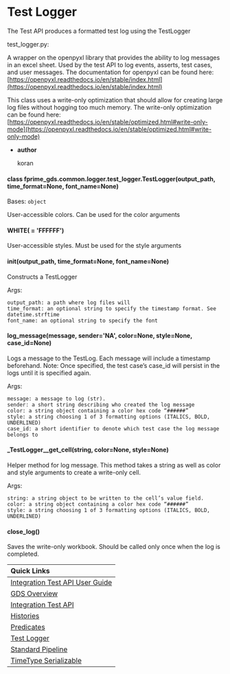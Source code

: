 # Test Logger

The Test API produces a formatted test log using the TestLogger

test_logger.py:

A wrapper on the openpyxl library that provides the ability to log messages in an excel sheet. Used
by the test API to log events, asserts, test cases, and user messages. The documentation for openpyxl
can be found here:
[https://openpyxl.readthedocs.io/en/stable/index.html](https://openpyxl.readthedocs.io/en/stable/index.html)

This class uses a write-only optimization that should allow for creating large log files without
hogging too much memory. The write-only optimization can be found here:
[https://openpyxl.readthedocs.io/en/stable/optimized.html#write-only-mode](https://openpyxl.readthedocs.io/en/stable/optimized.html#write-only-mode)


* **author**

    koran



#### class fprime_gds.common.logger.test_logger.TestLogger(output_path, time_format=None, font_name=None)
Bases: `object`

User-accessible colors. Can be used for the color arguments


#### WHITE( = 'FFFFFF')
User-accessible styles. Must be used for the style arguments


#### __init__(output_path, time_format=None, font_name=None)
Constructs a TestLogger

Args:

    output_path: a path where log files will
    time_format: an optional string to specify the timestamp format. See datetime.strftime
    font_name: an optional string to specify the font


#### log_message(message, sender='NA', color=None, style=None, case_id=None)
Logs a message to the TestLog. Each message will include a timestamp beforehand.
Note: Once specified, the test case’s case_id will persist in the logs until it is
specified again.

Args:

    message: a message to log (str).
    sender: a short string describing who created the log message
    color: a string object containing a color hex code “######”
    style: a string choosing 1 of 3 formatting options (ITALICS, BOLD, UNDERLINED)
    case_id: a short identifier to denote which test case the log message belongs to


#### _TestLogger__get_cell(string, color=None, style=None)
Helper method for log message. This method takes a string as well as color and style
arguments to create a write-only cell.

Args:

    string: a string object to be written to the cell’s value field.
    color: a string object containing a color hex code “######”
    style: a string choosing 1 of 3 formatting options (ITALICS, BOLD, UNDERLINED)

#### close_log()
Saves the write-only workbook. Should be called only once when the log is completed.

|Quick Links|
|:----------|
|[Integration Test API User Guide](../user_guide.md)|
|[GDS Overview](https://github.com/fprime-community/fprime-gds)|
|[Integration Test API](integration_test_api.md)|
|[Histories](histories.md)|
|[Predicates](predicates.md)|
|[Test Logger](test_logger.md)|
|[Standard Pipeline](standard_pipeline.md)|
|[TimeType Serializable](time_type.md)|